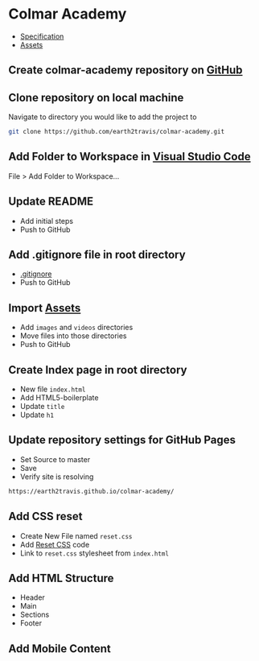 # Colmar Academy

- [Specification](https://s3.amazonaws.com/codecademy-content/courses/freelance-1/capstone-2/colmar-academy-spec.png)
- [Assets](https://s3.amazonaws.com/codecademy-content/courses/freelance-1/capstone-2/capstone_colmar_assets.zip)

## Create colmar-academy repository on [GitHub](https://github.com/new)

## Clone repository on local machine

Navigate to directory you would like to add the project to

```sh
git clone https://github.com/earth2travis/colmar-academy.git
```

## Add Folder to Workspace in [Visual Studio Code](https://code.visualstudio.com/)

File > Add Folder to Workspace...

## Update README

- Add initial steps
- Push to GitHub

## Add .gitignore file in root directory

- [.gitignore](https://github.com/earth2travis/colmar-academy/blob/master/.gitignore)
- Push to GitHub

## Import [Assets](https://s3.amazonaws.com/codecademy-content/courses/freelance-1/capstone-2/capstone_colmar_assets.zip)

- Add <code>images</code> and <code>videos</code> directories
- Move files into those directories
- Push to GitHub

## Create Index page in root directory

- New file <code>index.html</code>
- Add HTML5-boilerplate
- Update <code>title</code>
- Update <code>h1</code>

## Update repository settings for GitHub Pages

- Set Source to master
- Save
- Verify site is resolving

```html
https://earth2travis.github.io/colmar-academy/
```

## Add CSS reset

- Create New File named <code>reset.css</code>
- Add [Reset CSS](https://meyerweb.com/eric/tools/css/reset/) code
- Link to <code>reset.css</code> stylesheet from <code>index.html</code>

## Add HTML Structure

- Header
- Main
- Sections
- Footer

## Add Mobile Content
